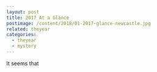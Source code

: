 ```yaml
---
layout: post
title: 2017 At a Glance
postimage: /content/2018/01-2017-glance-newcastle.jpg
related: theyear
categories:
  - theyear
  - mystory
---
```


It seems that
